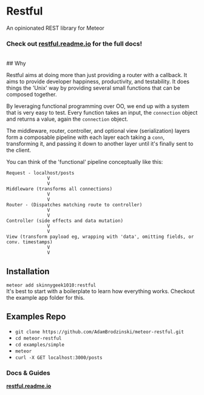 # Restful
An opinionated REST library for Meteor

### Check out **[restful.readme.io](https://restful.readme.io/docs)** for the full docs!

<br>
## Why

Restful aims at doing more than just providing a router with a callback. It aims to provide developer happiness, productivity, and testability. It does things the 'Unix' way by providing several small functions that can be composed together.

By leveraging functional programming over OO, we end up with a system that is very easy to test. Every function takes an input, the `connection` object and returns a value, again the `connection` object. 

The middleware, router, controller, and optional view (serialization) layers form a composable  pipeline with each layer each taking a `conn`, transforming it, and passing it down to another layer until it's finally sent to the client.

You can think of the 'functional' pipeline conceptually like this:

```
Request - localhost/posts
               V
               V
Middleware (transforms all connections)
               V
               V
Router - (Dispatches matching route to controller)
               V
               V        
Controller (side effects and data mutation)
               V
               V        
View (transform payload eg, wrapping with 'data', omitting fields, or conv. timestamps)
               V
               V            
```




## Installation
`meteor add skinnygeek1010:restful`  
It's best to start with a boilerplate to learn how everything works. Checkout the example app folder for this.

## Examples Repo
- `git clone https://github.com/AdamBrodzinski/meteor-restful.git`  
- `cd meteor-restful`  
- `cd examples/simple`  
- `meteor`  
- `curl -X GET localhost:3000/posts`  


### Docs & Guides
**[restful.readme.io](https://restful.readme.io/docs)**
